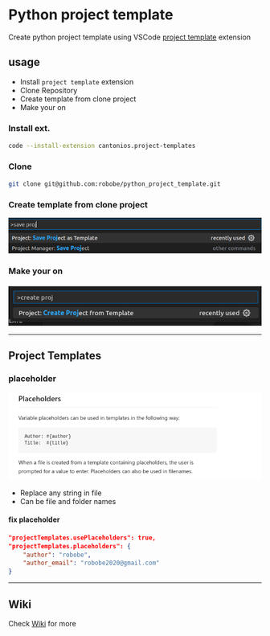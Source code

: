 # Python project template
Create python project template using VSCode [project template](https://marketplace.visualstudio.com/items?itemName=cantonios.project-templates) extension

## usage
- Install `project template` extension
- Clone Repository
- Create template from clone project
- Make your on

### Install ext.
```bash
code --install-extension cantonios.project-templates	
```

### Clone

```bash
git clone git@github.com:robobe/python_project_template.git
```

### Create template from clone project

![](docs/images/save_project_as_temlate.png)


### Make your on

![](docs/images/create_project_from_template.png)

---

## Project Templates
### placeholder

![](docs/images/placeholder.png)

- Replace any string in file
- Can be file and folder names

#### fix placeholder
```json title="~/.config/Code/User/settings.json"
"projectTemplates.usePlaceholders": true,
"projectTemplates.placeholders": {
    "author": "robobe",
    "author_email": "robobe2020@gmail.com"
}
```

---

## Wiki
Check [Wiki](https://github.com/robobe/python_project_template/wiki) for more
